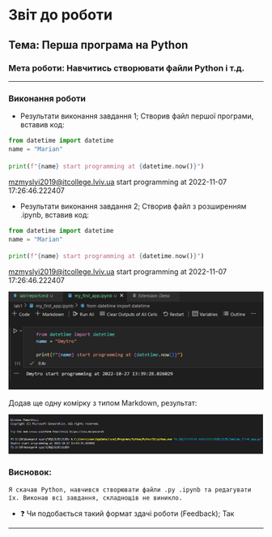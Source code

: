 # Звіт до роботи
## Тема: Перша програма на Python
### Мета роботи: Навчитись створювати файли Python і т.д.
---
### Виконання роботи
- Результати виконання завдання 1;
   Створив файл першої програми, вставив код:
```python
from datetime import datetime
name = "Marian"

print(f"{name} start programming at {datetime.now()}")
```
   mzmyslyi2019@itcollege.lviv.ua start programming at 2022-11-07 17:26:46.222407

- Результати виконання завдання 2;
   Створив файл з розширенням .ipynb, вставив код:
```python
from datetime import datetime
name = "Marian"

print(f"{name} start programming at {datetime.now()}")
```
   mzmyslyi2019@itcollege.lviv.ua start programming at 2022-11-07 17:26:46.222407

![alt text](https://github.com/11MaDmAn18/SUBD/blob/main/lab1/src/src_lab1_1.png "Результат")

   Додав ще одну комірку з типом Markdown, результат:

![alt text](https://github.com/11MaDmAn18/SUBD/blob/main/lab1/src/src_lab1_2.png "Результат")

### Висновок: 
    Я скачав Python, навчився створювати файли .py .ipynb та редагувати їх. Виконав всі завдання, складнощів не виникло.
- :question: Чи подобається такий формат здачі роботи (Feedback);
Так
---